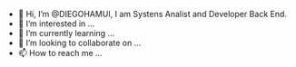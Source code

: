 - 👋 Hi, I’m @DIEGOHAMUI, I am Systens Analist and Developer Back End.
- 👀 I’m interested in ...
- 🌱 I’m currently learning ...
- 💞️ I’m looking to collaborate on ...
- 📫 How to reach me ...

<!---
DIEGOHAMUI/DIEGOHAMUI is a ✨ special ✨ repository because its `README.md` (this file) appears on your GitHub profile.
You can click the Preview link to take a look at your changes.
--->
